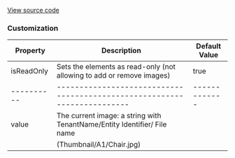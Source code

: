 [View source code](https://github.com/OMNIALowCode/omnia3-samples/blob/master/webcomponents/web-components/Thumbnail/thumbnail.js)

### Customization

| Property   | Description                                                              | Default Value |
| ---------- | ------------------------------------------------------------------------ | ------------- |
| isReadOnly | Sets the elements as read-only (not allowing to add or remove images)    | true          |
| ---------- | ------------------------------------------------------------------------ | ------------- |
| value      | The current image: a string with TenantName/Entity Identifier/ File name |               |
|            | (Thumbnail/A1/Chair.jpg)                                                 |               |
